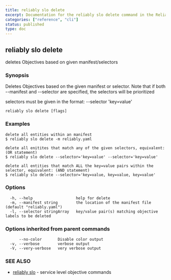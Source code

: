 ```yaml
---
title: reliably slo delete
excerpt: Documentation for the reliably slo delete command in the Reliably CLI
categories: ["reference", "cli"]
status: published
type: doc
---
```

## reliably slo delete

deletes Objectives based on given manifest/selectors

### Synopsis


Deletes Objectives based on the given manifest or selector.
Note that if both --manifest and --selector are specified,
the selectors will be prioritized

selectors must be given in the format: --selector 'key=value'

```
reliably slo delete [flags]
```

### Examples

```
delete all entities within an manifest
$ reliably slo delete -m reliably.yaml

delete all enitites that match any of the given selectors, equivalent: (OR statement)
$ reliably slo delete --selector='key=value' --selector='key=value'

delete all entities that match ALL the key=value pairs within the selector, equivalent: (AND statement)
$ reliably slo delete --selector='key=value, key=value, key=value'
```

### Options

```
  -h, --help                   help for delete
  -m, --manifest string        the location of the manifest file (default "reliably.yaml")
  -l, --selector stringArray   key/value pair(s) matching objective labels to be deleted
```

### Options inherited from parent commands

```
      --no-color       Disable color output
  -v, --verbose        verbose output
  -V, --very-verbose   very verbose output
```

### SEE ALSO

* [reliably slo](/docs/reference/cli/reliably-slo/)	 - service level objective commands

